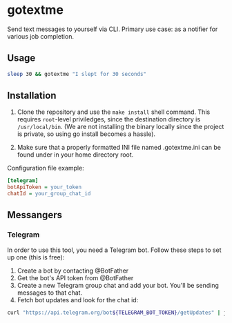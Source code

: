 # gotextme

Send text messages to yourself via CLI. Primary use case: as a notifier for various job completion.

## Usage

```bash
sleep 30 && gotextme "I slept for 30 seconds"
```

## Installation

1. Clone the repository and use the `make install` shell command. This requires `root`-level priviledges, since the destination directory is `/usr/local/bin`. (We are not installing the binary locally since the project is private, so using go install becomes a hassle).

2. Make sure that a properly formatted INI file named .gotextme.ini can be found under in your home directory root.

Configuration file example:

```ini
[telegram]
botApiToken = your_token
chatId = your_group_chat_id
```

## Messangers

### Telegram

In order to use this tool, you need a Telegram bot. Follow these steps to set up one (this is free):

1. Create a bot by contacting @BotFather 
2. Get the bot's API token from @BotFather
3. Create a new Telegram group chat and add your bot. You'll be sending messages to that chat.
4. Fetch bot updates and look for the chat id:
```bash
curl "https://api.telegram.org/bot${TELEGRAM_BOT_TOKEN}/getUpdates" | jq .result[0].my_chat_member.chat.id
```